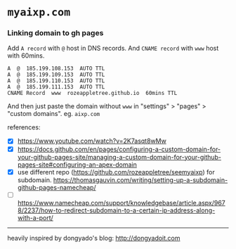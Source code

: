 # `myaixp.com`


### Linking domain to gh pages

Add `A record` with `@` host in DNS records. And `CNAME record` with `www` host with 60mins.

```
A  @  185.199.108.153  AUTO TTL
A  @  185.199.109.153  AUTO TTL
A  @  185.199.110.153  AUTO TTL
A  @  185.199.111.153  AUTO TTL
CNAME Record  www  rozeappletree.github.io  60mins TTL
```
And then just paste the domain without `www` in "settings" > "pages" > "custom domains". eg. `aixp.com`

references: 

- [x] https://www.youtube.com/watch?v=2K7asqt8wMw
- [x] https://docs.github.com/en/pages/configuring-a-custom-domain-for-your-github-pages-site/managing-a-custom-domain-for-your-github-pages-site#configuring-an-apex-domain
- [x] use different repo (https://github.com/rozeappletree/seemyaixp) for subdomain. https://thomasgauvin.com/writing/setting-up-a-subdomain-github-pages-namecheap/
- [ ] https://www.namecheap.com/support/knowledgebase/article.aspx/9678/2237/how-to-redirect-subdomain-to-a-certain-ip-address-along-with-a-port/
---

heavily inspired by dongyado's blog: http://dongyadoit.com
